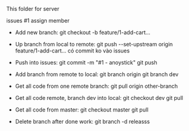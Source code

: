 This folder for server


issues #1 assign member
- Add new branch:
git checkout -b feature/1-add-cart...


- Up branch from local to remote:
git push --set-upstream origin feature/1-add-cart...
có commit ko vào issues

- Push into issues:
git commit -m "#1 - anoystick"
git push

- Add branch from remote to local:
git branch origin
git branch dev

- Get all code from one remote branch:
git pull origin other-branch

- Get all code remote, branch dev into local:
git checkout dev
git pull


- Get all code from master:
git checkout master
git pull

- Delete branch after done work:
git branch -d releasss
